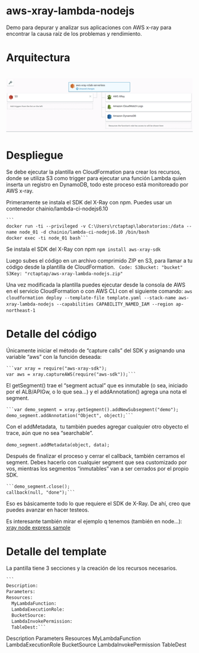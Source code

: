 # aws-xray-lambda-nodejs
Demo para depurar y analizar sus aplicaciones con AWS x-ray para encontrar la causa raíz de los problemas y rendimiento.

# Arquitectura
# ![Logo](aws-xray-lambda-nodejs-architecture.png)

# Despliegue
Se debe ejecutar la plantilla en CloudFormation para crear los recursos, donde se utiliza S3 como trigger para ejecutar una función Lambda quien inserta un registro en DynamoDB, todo este proceso está monitoreado por AWS x-ray.

Primeramente se instala el SDK del X-Ray con npm. Puedes usar un contenedor chainio/lambda-ci-nodejs6.10

    ```
    docker run -ti --privileged -v C:\Users\rctaptap\laboratorios:/data --name node_01 -d chainio/lambda-ci-nodejs6.10 /bin/bash
    docker exec -ti node_01 bash```
    
Se instala el SDK del X-Ray con npm
    ```npm install aws-xray-sdk```
    
Luego subes el código en un archivo comprimido ZIP en S3, para llamar a tu código desde la plantilla de CloudFormation.
    ```
      Code:
        S3Bucket: "bucket"
        S3Key: "rctaptap/aws-xray-lambda-nodejs.zip"```
        
Una vez modificada la plantilla puedes ejecutar desde la consola de AWS en el servicio CloudFormation o con AWS CLI con el siguiente comando:
    ```aws cloudformation deploy --template-file template.yaml --stack-name aws-xray-lambda-nodejs --capabilities CAPABILITY_NAMED_IAM --region ap-northeast-1```

# Detalle del código

Únicamente iniciar el método de “capture calls” del SDK y asignando una variable “aws” con la función deseada:

    ```var xray = require("aws-xray-sdk");
    var aws = xray.captureAWS(require("aws-sdk"));```

El getSegment() trae el “segment actual” que es inmutable (o sea, iniciado por el ALB/APIGw, o lo que sea...) y el addAnnotation() agrega una nota el segment.

    ```var demo_segment = xray.getSegment().addNewSubsegment("demo");
    demo_segment.addAnnotation("Object", object);```

Con el addMetadata,  tu también puedes agregar cualquier otro obyecto el trace, aún que no sea “searchable”.

  ```demo_segment.addMetadata(object, data);```
  
Después de finalizar el proceso y cerrar el callback, también cerramos el segment. Debes hacerlo con cualquier segment que sea customizado por vos, mientras los segmentos “inmutables” van a ser cerrados por el propio SDK.

    ```demo_segment.close();
    callback(null, "done");```

Eso es básicamente todo lo que requiere el SDK de X-Ray. De ahí, creo que puedes avanzar en hacer testeos.

Es interesante también mirar el ejemplo q tenemos (también en node...): [xray node express sample](https://github.com/aws-samples/eb-node-express-sample/tree/xray)

# Detalle del template
La pantilla tiene 3 secciones y la creación de los recursos necesarios.

    ```
    Description:
    Parameters:
    Resources:
      MyLambdaFunction:
      LambdaExecutionRole:
      BucketSource:
      LambdaInvokePermission:
      TableDest:```
      
Description
Parameters
Resources
MyLambdaFunction
LambdaExecutionRole
BucketSource
LambdaInvokePermission
TableDest
